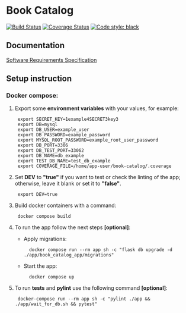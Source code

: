 # **Book Catalog**

[![Build Status](https://app.travis-ci.com/Gr0ki/book-catalog.svg?token=pSdsQ1fKcT8fisi2WN4y&branch=main)](https://app.travis-ci.com/Gr0ki/book-catalog)
[![Coverage Status](https://coveralls.io/repos/github/Gr0ki/book-catalog/badge.svg?branch=main&t=VooMEp)](https://coveralls.io/github/Gr0ki/book-catalog?branch=main)
[![Code style: black](https://img.shields.io/badge/code%20style-black-000000.svg)](https://github.com/psf/black)

## **Documentation**

[Software Requirements Specification](./documentation/Software_Requirements_Specification.md)

## **Setup instruction**

### Docker compose:

1. Export some **environment variables** with your values, for example:

        export SECRET_KEY=1example4SECRET3key3
        export DB=mysql
        export DB_USER=example_user
        export DB_PASSWORD=example_password
        export MYSQL_ROOT_PASSWORD=example_root_user_password
        export DB_PORT=3306
        export DB_TEST_PORT=33062
        export DB_NAME=db_example
        export TEST_DB_NAME=test_db_example
        export COVERAGE_FILE=/home/app-user/book-catalog/.coverage

2. Set **DEV** to **"true"** if you want to test or check the linting of the app; otherwise, leave it blank or set it to **"false"**.

        export DEV=true

3. Build docker containers with a command:

        docker compose build

4. To run the app follow the next steps **\[optional\]**:

    - Apply migrations:

            docker compose run --rm app sh -c "flask db upgrade -d ./app/book_catalog_app/migrations"

    - Start the app:

            docker compose up

5. To run **tests** and **pylint** use the following command **\[optional\]**:

        docker-compose run --rm app sh -c "pylint ./app && ./app/wait_for_db.sh && pytest"
